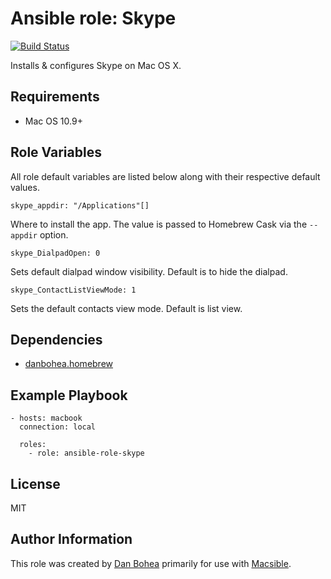 # Ansible role: Skype

[![Build Status](https://travis-ci.org/danbohea/ansible-role-skype.svg?branch=master)](https://travis-ci.org/danbohea/ansible-role-skype)

Installs & configures Skype on Mac OS X.


## Requirements

- Mac OS 10.9+


## Role Variables

All role default variables are listed below along with their respective default values.

```
skype_appdir: "/Applications"[]
```

Where to install the app. The value is passed to Homebrew Cask via the `--appdir` option.

```
skype_DialpadOpen: 0
```

Sets default dialpad window visibility. Default is to hide the dialpad.

```
skype_ContactListViewMode: 1
```

Sets the default contacts view mode. Default is list view.


## Dependencies

- [danbohea.homebrew](https://galaxy.ansible.com/danbohea/homebrew)


## Example Playbook

```
- hosts: macbook
  connection: local

  roles:
    - role: ansible-role-skype
```

## License

MIT


## Author Information

This role was created by [Dan Bohea](http://bohea.co.uk) primarily for use with [Macsible](https://github.com/danbohea/macsible).

